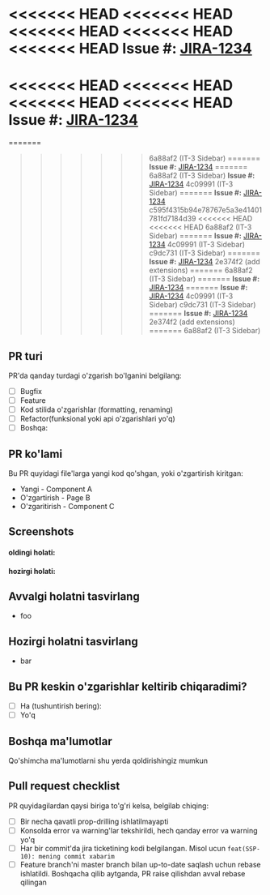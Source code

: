 <<<<<<< HEAD
<<<<<<< HEAD
<<<<<<< HEAD
<<<<<<< HEAD
<<<<<<< HEAD
**Issue #:** [JIRA-1234](https://mohirpool.atlassian.net/browse/IT-1234)
=======
<<<<<<< HEAD
<<<<<<< HEAD
<<<<<<< HEAD
<<<<<<< HEAD
**Issue #:** [JIRA-1234](https://mohirpool.atlassian.net/browse/IT-1234)
=======
=======
>>>>>>> 6a88af2 (IT-3 Sidebar)
=======
**Issue #:** [JIRA-1234](https://mohirpool.atlassian.net/browse/IT-1234)
=======
>>>>>>> 6a88af2 (IT-3 Sidebar)
**Issue #:** [JIRA-1234](https://jira.thomsonreuters.com/browse/DUE-1234)
>>>>>>> 4c09991 (IT-3 Sidebar)
=======
**Issue #:** [JIRA-1234](https://jira.thomsonreuters.com/browse/DUE-1234)
>>>>>>> c595f4315b94e78767e5a3e41401781fd7184d39
<<<<<<< HEAD
<<<<<<< HEAD
>>>>>>> 6a88af2 (IT-3 Sidebar)
=======
**Issue #:** [JIRA-1234](https://jira.thomsonreuters.com/browse/DUE-1234)
>>>>>>> 4c09991 (IT-3 Sidebar)
>>>>>>> c9dc731 (IT-3 Sidebar)
=======
**Issue #:** [JIRA-1234](https://jira.thomsonreuters.com/browse/DUE-1234)
>>>>>>> 2e374f2 (add extensions)
=======
>>>>>>> 6a88af2 (IT-3 Sidebar)
=======
**Issue #:** [JIRA-1234](https://mohirpool.atlassian.net/browse/IT-1234)
=======
**Issue #:** [JIRA-1234](https://jira.thomsonreuters.com/browse/DUE-1234)
>>>>>>> 4c09991 (IT-3 Sidebar)
>>>>>>> c9dc731 (IT-3 Sidebar)
=======
**Issue #:** [JIRA-1234](https://jira.thomsonreuters.com/browse/DUE-1234)
>>>>>>> 2e374f2 (add extensions)
=======
>>>>>>> 6a88af2 (IT-3 Sidebar)

## PR turi

PR'da qanday turdagi o'zgarish bo'lganini belgilang:

- [ ] Bugfix
- [ ] Feature
- [ ] Kod stilida o'zgarishlar (formatting, renaming)
- [ ] Refactor(funksional yoki api o'zgarishlari yo'q)
- [ ] Boshqa:

## PR ko'lami

Bu PR quyidagi file'larga yangi kod qo'shgan, yoki o'zgartirish kiritgan:

- Yangi - Component A
- O'zgartirish - Page B
- O'zgaritirish - Component C

## Screenshots

#### oldingi holati:

#### hozirgi holati:

## Avvalgi holatni tasvirlang

- foo

## Hozirgi holatni tasvirlang

- bar

## Bu PR keskin o'zgarishlar keltirib chiqaradimi?

- [ ] Ha (tushuntirish bering):
- [ ] Yo'q

## Boshqa ma'lumotlar

Qo'shimcha ma'lumotlarni shu yerda qoldirishingiz mumkun

## Pull request checklist

PR quyidagilardan qaysi biriga to'g'ri kelsa, belgilab chiqing:

- [ ] Bir necha qavatli prop-drilling ishlatilmayapti
- [ ] Konsolda error va warning'lar tekshirildi, hech qanday error va warning
      yo'q
- [ ] Har bir commit'da jira ticketining kodi belgilangan. Misol ucun
      `feat(SSP-10): mening commit xabarim`
- [ ] Feature branch'ni master branch bilan up-to-date saqlash uchun rebase
      ishlatildi. Boshqacha qilib aytganda, PR raise qilishdan avval rebase
      qilingan
